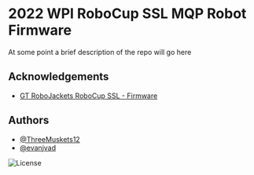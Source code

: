 
# 2022 WPI RoboCup SSL MQP Robot Firmware

At some point a brief description of the repo will go here


## Acknowledgements

 - [GT RoboJackets RoboCup SSL - Firmware](https://github.com/RoboJackets/robocup-firmware)


## Authors

- [@ThreeMuskets12](https://github.com/ThreeMuskets12)
- [@evanjvad](https://github.com/evanjvad)




![License](https://img.shields.io/github/license/ThreeMuskets12/SoccerRobot)
